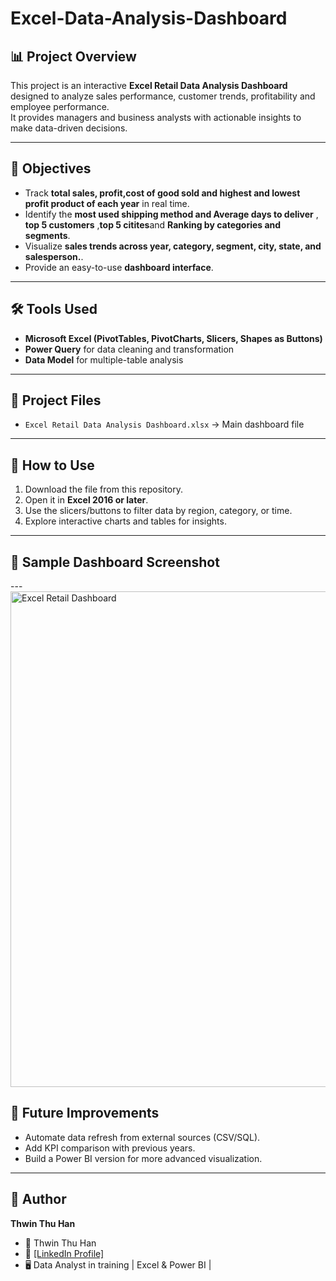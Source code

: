 # Excel-Data-Analysis-Dashboard

## 📊 Project Overview
This project is an interactive **Excel Retail Data Analysis Dashboard** designed to analyze sales performance, customer trends, profitability and employee performance.  
It provides managers and business analysts with actionable insights to make data-driven decisions.

---

## 🎯 Objectives
- Track **total sales, profit,cost of good sold and highest and lowest profit product of each year** in real time.  
- Identify the **most used shipping method and Average days to deliver** , **top 5 customers** ,**top 5 citites**and **Ranking by categories and segments**.  
- Visualize **sales trends across year, category, segment, city, state, and salesperson.**.  
- Provide an easy-to-use **dashboard interface**.

---

## 🛠️ Tools Used
- **Microsoft Excel (PivotTables, PivotCharts, Slicers, Shapes as Buttons)**  
- **Power Query** for data cleaning and transformation  
- **Data Model** for multiple-table analysis  

---

## 📂 Project Files
- `Excel Retail Data Analysis Dashboard.xlsx` → Main dashboard file  

---

## 🚀 How to Use
1. Download the file from this repository.  
2. Open it in **Excel 2016 or later**.  
3. Use the slicers/buttons to filter data by region, category, or time.  
4. Explore interactive charts and tables for insights.  

---

## 📸 Sample Dashboard Screenshot
  

---<img width="1833" height="793" alt="Excel Retail Dashboard" src="https://github.com/user-attachments/assets/f7a8c630-9ba9-4980-9202-96729cf15304" />


## 🔮 Future Improvements
- Automate data refresh from external sources (CSV/SQL).  
- Add KPI comparison with previous years.  
- Build a Power BI version for more advanced visualization.  

---

## 🙌 Author
**Thwin Thu Han**  
- 📧 Thwin Thu Han  
- 💼 [[LinkedIn Profile]  ](https://www.linkedin.com/in/thwinthuhan/)
- 🖥️ Data Analyst in training | Excel & Power BI |  

